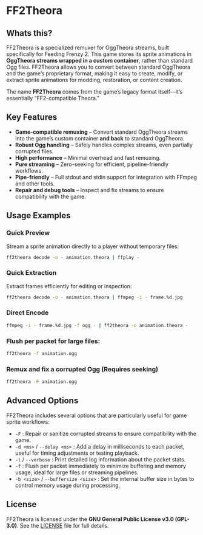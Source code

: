 # FF2Theora

## Whats this?

FF2Theora is a specialized remuxer for OggTheora streams, built specifically for Feeding Frenzy 2. This game stores its sprite animations in **OggTheora streams wrapped in a custom container**, rather than standard Ogg files. FF2Theora allows you to convert between standard OggTheora and the game’s proprietary format, making it easy to create, modify, or extract sprite animations for modding, restoration, or content creation.

The name **FF2Theora** comes from the game’s legacy format itself—it’s essentially “FF2-compatible Theora.”


## Key Features
- **Game-compatible remuxing** – Convert standard OggTheora streams into the game’s custom container **and back** to standard OggTheora.  
- **Robust Ogg handling** – Safely handles complex streams, even partially corrupted files.  
- **High performance** – Minimal overhead and fast remuxing.  
- **Pure streaming** – Zero-seeking for efficient, pipeline-friendly workflows.  
- **Pipe-friendly** – Full stdout and stdin support for integration with FFmpeg and other tools.  
- **Repair and debug tools** – Inspect and fix streams to ensure compatibility with the game.

## Usage Examples

### Quick Preview
Stream a sprite animation directly to a player without temporary files:
```bash
ff2theora decode -o - animation.theora | ffplay -
```
### Quick Extraction
Extract frames efficiently for editing or inspection:
```bash
ff2theora decode -o - animation.theora | ffmpeg -i - frame.%d.jpg
```
### Direct Encode
```bash
ffmpeg -i - frame.%d.jpg -f ogg - | ff2theora -o animation.theora -
```
### Flush per packet for large files:
```bash
ff2theora -f animation.ogg
```
### Remux and fix a corrupted Ogg (Requires seeking)
```bash
ff2theora -F animation.ogg
```
## Advanced Options

FF2Theora includes several options that are particularly useful for game sprite workflows:

- `-F` : Repair or sanitize corrupted streams to ensure compatibility with the game.  
- `-d <ms>` / `--delay <ms>` : Add a delay in milliseconds to each packet, useful for timing adjustments or testing playback.  
- `-l` / `--verbose` : Print detailed log information about the packet stats.  
- `-f` : Flush per packet immediately to minimize buffering and memory usage, ideal for large files or streaming pipelines.  
- `-b <size>` / `--buffersize <size>` : Set the internal buffer size in bytes to control memory usage during processing.
## License

FF2Theora is licensed under the **GNU General Public License v3.0 (GPL-3.0)**. See the [LICENSE](LICENSE) file for full details.

